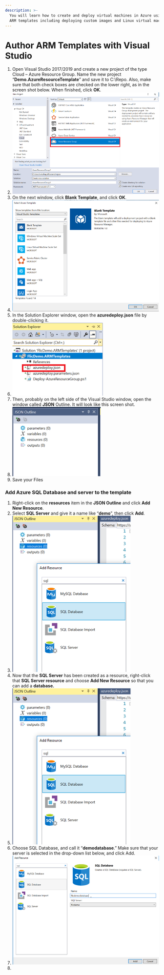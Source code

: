 ```yaml
---
description: >-
  You will learn how to create and deploy virtual machines in Azure using the
  ARM templates including deploying custom images and Linux virtual machines.
---
```


# Author ARM Templates with Visual Studio

1. Open Visual Studio 2017/2019 and create a new project of the type Cloud – Azure Resource Group. Name the new project “**Demo.AzureResourceTemplate**” and save it to C:\Repo. Also, make sure that both check boxes are checked on the lower right, as in the screen shot below. When finished, click **OK**.
2. ![](../.gitbook/assets/image%20%2822%29.png)
3. On the next window, click **Blank Template**, and click **OK**.
4. ![](../.gitbook/assets/image%20%2810%29.png)
5. In the Solution Explorer window, open the **azuredeploy.json** file by double-clicking it.
6. ![](../.gitbook/assets/image%20%2831%29.png)
7. Then, probably on the left side of the Visual Studio window, open the window called **JSON** Outline. It will look like this screen shot.
8. ![](../.gitbook/assets/image%20%2844%29.png)
9. Save your Files

### Add Azure SQL Database and server to the template

1. Right-click on the **resources** item in the **JSON Outline** and click **Add New Resource**.
2. Select **SQL Server** and give it a name like “**demo**”, then click **Add**.
3. ![](../.gitbook/assets/image%20%2833%29.png)
4. Now that the **SQL Server** has been created as a resource, right-click that **SQL Server resource** and choose **Add New Resource** so that you can add a **database.**
5. ![](../.gitbook/assets/image%20%2833%29.png)
6. Choose SQL Database, and call it “**demodatabase**.” Make sure that your server is selected in the drop-down list below, and click Add.
7. ![](../.gitbook/assets/image%20%2826%29.png)
8. 
